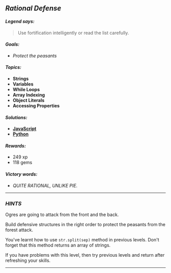 ## _Rational Defense_

#### _Legend says:_
> Use fortification intelligently or read the list carefully.

#### _Goals:_
+ _Protect the peasants_

#### _Topics:_
+ **Strings**
+ **Variables**
+ **While Loops**
+ **Array Indexing**
+ **Object Literals**
+ **Accessing Properties**

#### _Solutions:_
+ **[JavaScript](rationalDefense.js)**
+ **[Python](rational_defense.py)**

#### _Rewards:_
+ 249 xp
+ 118 gems

#### _Victory words:_
+ _QUITE RATIONAL, UNLIKE PIE._

___

### _HINTS_

Ogres are going to attack from the front and the back.

Build defensive structures in the right order to protect the peasants from the forest attack.

You've learnt how to use `str.split(sep)` method in previous levels. Don't forget that this method returns an array of strings.

If you have problems with this level, then try previous levels and return after refreshing your skills.

___
